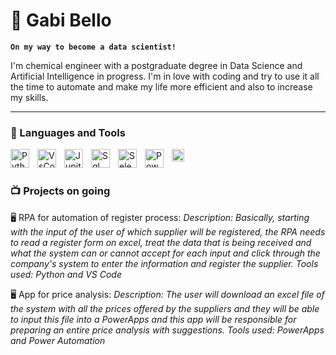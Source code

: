 # 🦉 Gabi Bello

**`On my way to become a data scientist!`**

I'm chemical engineer with a postgraduate degree in Data Science and Artificial Intelligence in progress. I'm in love with coding and try to use it all the time to automate and make my life more efficient and also to increase my skills. 

---

### 🧰 Languages and Tools

<img align="left" alt="Python" width="30px" style="padding-right:10px;" src="https://cdn.jsdelivr.net/gh/devicons/devicon/icons/python/python-plain.svg" />
<img align="left" alt="VsCode" width="30px" style="padding-right:10px;" src="https://user-images.githubusercontent.com/25181517/192108891-d86b6220-e232-423a-bf5f-90903e6887c3.png" />
<img align="left" alt="Jupiternotebook" width="30px" style="padding-right:10px;" src="https://user-images.githubusercontent.com/25181517/183914128-3fc88b4a-4ac1-40e6-9443-9a30182379b7.png" />
<img align="left" alt="Sql" width="30px" style="padding-right:10px;" src="https://github.com/marwin1991/profile-technology-icons/assets/19180175/3b371807-db7c-45b4-8720-c0cfc901680a" />
<img align="left" alt="Selenium" width="30px" style="padding-right:10px;" src="https://user-images.githubusercontent.com/25181517/184103699-d1b83c07-2d83-4d99-9a1e-83bd89e08117.png" />
<img align="left" alt="PowerBI" width="30px" style="padding-right:10px;" src="https://github.com/microsoft/PowerBI-Icons/raw/main/PNG/Power-BI.png" />
<img align="left" alt="PowerApps" width="20px" style="padding-right:10px;" src="https://github.com/microsoft/PowerBI-Icons/raw/main/PNG/Power-Apps-Colored.png" />
<br />

#

### 📺 Projects on going

🖥️ RPA for automation of register process:
         *Description: Basically, starting with the input of the user of which supplier will be registered, the RPA needs to read a register form on excel, treat the data that is being received and what
         the system can or cannot accept for each input and click through the company's system to enter the information and register the supplier. Tools used: Python and VS Code*

🖥️ App for price analysis:
          *Description: The user will download an excel file of the system with all the prices offered by the suppliers and they will be able to input this file into a PowerApps and this app will be 
          responsible for preparing an entire price analysis with suggestions. Tools used: PowerApps and Power Automation*

#
<!--
<details>
 <summary><h3>👨‍💻 My Coding Journey</h3></summary>
   I started learning about code in college as a chemical engineering student and have done some nice projects like a pacman all built with C++. My passion started at that moment but I continued my
graduation thinking repeatedly about changing to Computer engineer. For 5 years I studied some python, javascript, html and c++. In 2022, I decided that I needed to change my choices and started focusing
on studying Power BI, and some tools that would help me with moving to a different area and working with data analysis. This year I started my postgraduation in Data Science and Artificial intelligence. 
-->
[linkedin]: https://www.linkedin.com/in/gabriela-gebara-bello-a9118a156/
